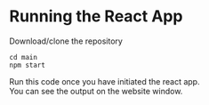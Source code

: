 # Running the React App

Download/clone the repository

```
cd main
npm start
```

Run this code once you have initiated the react app.   
You can see the output on the website window.
